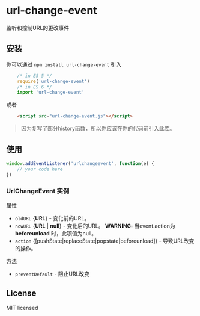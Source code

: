 # url-change-event
监听和控制URL的更改事件

## 安装
你可以通过 ```npm install url-change-event``` 引入
```javascript
    /* in ES 5 */
    require('url-change-event')
    /* in ES 6 */
    import 'url-change-event'
```
或者
```html
    <script src="url-change-event.js"></script>
```
> 因为复写了部分history函数，所以你应该在你的代码前引入此库。

## 使用
```javascript
window.addEventListener('urlchangeevent', function(e) {
    // your code here
})
```
### UrlChangeEvent 实例
属性
* ```oldURL``` {__URL__} - 变化前的URL。
* ```nowURL``` {__URL__ | __null__} - 变化后的URL。 __WARNING:__ 当event.action为 __beforeunload__ 时，此项值为null。
* ```action``` {[pushState|replaceState|popstate|beforeunload]} - 导致URL改变的操作。

方法
* ```preventDefault``` - 阻止URL改变

## License
MIT licensed
